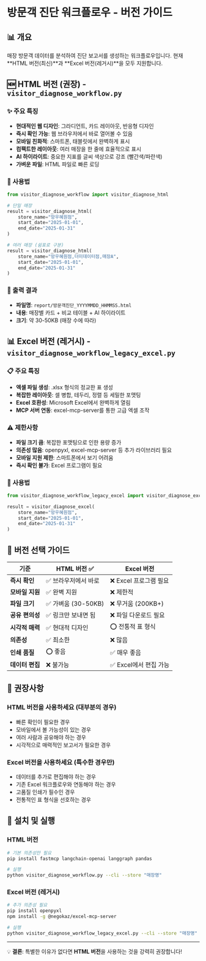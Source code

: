 # 방문객 진단 워크플로우 - 버전 가이드

## 📊 개요
매장 방문객 데이터를 분석하여 진단 보고서를 생성하는 워크플로우입니다.
현재 **HTML 버전(최신)**과 **Excel 버전(레거시)**을 모두 지원합니다.

## 🆕 HTML 버전 (권장) - `visitor_diagnose_workflow.py`

### ✨ 주요 특징
- **현대적인 웹 디자인**: 그라디언트, 카드 레이아웃, 반응형 디자인
- **즉시 확인 가능**: 웹 브라우저에서 바로 열어볼 수 있음
- **모바일 친화적**: 스마트폰, 태블릿에서 완벽하게 표시
- **컴팩트한 레이아웃**: 여러 매장을 한 줄에 효율적으로 표시
- **AI 하이라이트**: 중요한 지표를 글씨 색상으로 강조 (빨간색/파란색)
- **가벼운 파일**: HTML 파일로 빠른 로딩

### 🎯 사용법
```python
from visitor_diagnose_workflow import visitor_diagnose_html

# 단일 매장
result = visitor_diagnose_html(
    store_name="망우혜원점",
    start_date="2025-01-01", 
    end_date="2025-01-31"
)

# 여러 매장 (쉼표로 구분)
result = visitor_diagnose_html(
    store_name="망우혜원점,더미데이터점,매장A",
    start_date="2025-01-01",
    end_date="2025-01-31"
)
```

### 🎨 출력 결과
- **파일명**: `report/방문객진단_YYYYMMDD_HHMMSS.html`
- **내용**: 매장별 카드 + 비교 테이블 + AI 하이라이트
- **크기**: 약 30-50KB (매장 수에 따라)

## 📊 Excel 버전 (레거시) - `visitor_diagnose_workflow_legacy_excel.py`

### 📋 주요 특징
- **엑셀 파일 생성**: .xlsx 형식의 정교한 표 생성
- **복잡한 레이아웃**: 셀 병합, 테두리, 정렬 등 세밀한 포맷팅
- **Excel 호환성**: Microsoft Excel에서 완벽하게 열림
- **MCP 서버 연동**: excel-mcp-server를 통한 고급 엑셀 조작

### ⚠️ 제한사항
- **파일 크기 큼**: 복잡한 포맷팅으로 인한 용량 증가
- **의존성 많음**: openpyxl, excel-mcp-server 등 추가 라이브러리 필요
- **모바일 지원 제한**: 스마트폰에서 보기 어려움
- **즉시 확인 불가**: Excel 프로그램이 필요

### 🎯 사용법
```python
from visitor_diagnose_workflow_legacy_excel import visitor_diagnose_excel

result = visitor_diagnose_excel(
    store_name="망우혜원점",
    start_date="2025-01-01",
    end_date="2025-01-31"
)
```

## 🔄 버전 선택 가이드

| 기준 | HTML 버전 ✅ | Excel 버전 |
|------|-------------|------------|
| **즉시 확인** | ✅ 브라우저에서 바로 | ❌ Excel 프로그램 필요 |
| **모바일 지원** | ✅ 완벽 지원 | ❌ 제한적 |
| **파일 크기** | ✅ 가벼움 (30-50KB) | ❌ 무거움 (200KB+) |
| **공유 편의성** | ✅ 링크만 보내면 됨 | ❌ 파일 다운로드 필요 |
| **시각적 매력** | ✅ 현대적 디자인 | ⭕ 전통적 표 형식 |
| **의존성** | ✅ 최소한 | ❌ 많음 |
| **인쇄 품질** | ⭕ 좋음 | ✅ 매우 좋음 |
| **데이터 편집** | ❌ 불가능 | ✅ Excel에서 편집 가능 |

## 🚀 권장사항

### HTML 버전을 사용하세요 (대부분의 경우)
- 빠른 확인이 필요한 경우
- 모바일에서 볼 가능성이 있는 경우  
- 여러 사람과 공유해야 하는 경우
- 시각적으로 매력적인 보고서가 필요한 경우

### Excel 버전을 사용하세요 (특수한 경우만)
- 데이터를 추가로 편집해야 하는 경우
- 기존 Excel 워크플로우와 연동해야 하는 경우
- 고품질 인쇄가 필수인 경우
- 전통적인 표 형식을 선호하는 경우

## 🔧 설치 및 실행

### HTML 버전
```bash
# 기본 의존성만 필요
pip install fastmcp langchain-openai langgraph pandas

# 실행
python visitor_diagnose_workflow.py --cli --store "매장명"
```

### Excel 버전 (레거시)
```bash
# 추가 의존성 필요
pip install openpyxl
npm install -g @negokaz/excel-mcp-server

# 실행  
python visitor_diagnose_workflow_legacy_excel.py --cli --store "매장명"
```

---

💡 **결론**: 특별한 이유가 없다면 **HTML 버전**을 사용하는 것을 강력히 권장합니다! 